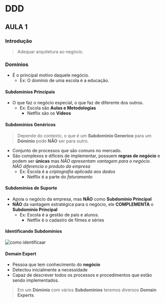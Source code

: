 # DDD
## AULA 1

### Introdução
> Adequar arquitetura ao negócio.

### Domínios
- É o principal motivo daquele negócio.
  - Ex: O domínio de uma escola é a educação.

#### Subdomínios Principais
- O que faz o negócio especial, o que faz de diferente dos outros.
  - Ex: Escola são **Aulas e Metodologias**
    - Netflix são os **Vídeos**

#### Subdomínios Genéricos
> Depende do contexto, o que é um **Subdomínio Generico** para um **Dóminio** pode **NÃO** ser para outro.
- Conjunto de processos que são comuns no mercado.
- São complexos e difíceis de implementar, possuem **regras de negócio** e podem ser **únicas** mas _NÃO apresentam vantagem para o negócio_. _NÃO diferencia o produto da empresa_
  - Ex: Escola é a *criptografia aplicada aos dados*
    - Netflix é a parte do *faturamento*

#### Subdomínios de Suporte
- Apoia o negócio da empresa, mas **NÃO** como **Subdomínio Principal**
- **NÃO** da vantagem estratégica  para o negócio, ele **COMPLEMENTA** o **Subdomínio Principal**
  - Ex: Escola é a gestão de pais e alunos.
    - Netflix é o cadastro de filmes e séries

#### Identificando Subdomínios
![como identificaar](https://vladikk.com/images/domains/flowchart.png)


#### Domain Expert
- Pessoa que tem conhecimento do **negócio**
- Detectou inicialmente a necessidade
- Capaz de descrever todos os processos e procedimentos que estão sendo implementados.
> Em um **Dóminio** com vários **Subdomínios** teremos diversos **Domain Experts**.

